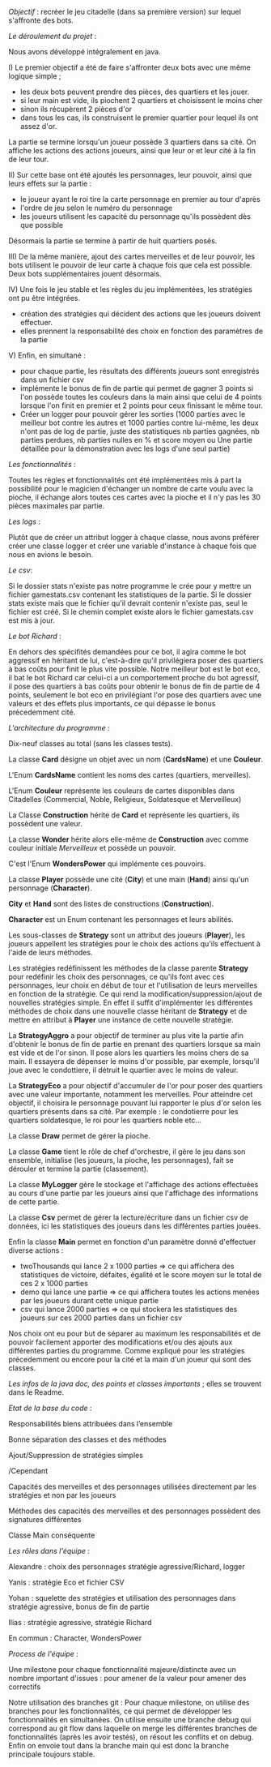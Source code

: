 _Objectif_ : recréer le jeu citadelle (dans sa première version) sur lequel s'affronte des bots.

_Le déroulement du projet_ :

Nous avons développé intégralement en java. 

I) Le premier objectif a été de faire s'affronter deux bots avec une même logique simple ;
- les deux bots peuvent prendre des pièces, des quartiers et les jouer.
- si leur main est vide, ils piochent 2 quartiers et choisissent le moins cher
- sinon ils récupèrent 2 pièces d'or
- dans tous les cas, ils construisent le premier quartier pour lequel ils ont assez d'or.

La partie se termine lorsqu'un joueur possède 3 quartiers dans sa cité.
On affiche les actions des actions joueurs, ainsi que leur or et leur cité à la fin de leur tour.

II) Sur cette base ont été ajoutés les personnages, leur pouvoir, ainsi que leurs effets sur la partie :
- le joueur ayant le roi tire la carte personnage en premier au tour d'après
- l'ordre de jeu selon le numéro du personnage
- les joueurs utilisent les capacité du personnage qu'ils possèdent dès que possible

Désormais la partie se termine à partir de huit quartiers posés.

III) De la même manière, ajout des cartes merveilles et de leur pouvoir, les bots utilisent le pouvoir de leur carte à chaque fois que cela est possible.
Deux bots supplémentaires jouent désormais.

IV) Une fois le jeu stable et les règles du jeu implémentées, les stratégies ont pu être intégrées.
- création des stratégies qui décident des actions que les joueurs doivent effectuer.
- elles prennent la responsabilité des choix en fonction des paramètres de la partie

V) Enfin, en simultané :
- pour chaque partie, les résultats des différents joueurs sont enregistrés dans un fichier csv
- implémente le bonus de fin de partie qui permet de gagner 3 points si l'on possède toutes les couleurs dans la main ainsi que celui de 4 points lorsque l'on finit en premier et 2 points pour ceux finissant le même tour.
- Créer un logger pour pouvoir gérer les sorties (1000 parties avec le meilleur bot contre les autres et 1000 parties contre lui-même, les deux n'ont pas de log de partie, juste des statistiques nb parties gagnées, nb parties perdues, nb parties nulles en % et
  score moyen ou Une partie détaillée pour la démonstration avec les logs d'une seul partie)

_Les fonctionnalités_ :

Toutes les règles et fonctionnalités ont été implémentées mis à part la possibilité pour le magicien d'échanger un nombre de carte voulu avec la pioche, il échange alors toutes ces cartes avec la pioche et il n'y pas les 30 pièces maximales par partie.

_Les logs_ :

Plutôt que de créer un attribut logger à chaque classe, nous avons préférer créer une classe logger et créer une variable d'instance à chaque fois que nous en avions le besoin.

_Le csv_:

Si le dossier stats n'existe pas notre programme le crée pour y mettre un fichier gamestats.csv contenant les statistiques de la partie. Si le dossier stats existe mais que le fichier qu'il devrait contenir n'existe pas, seul le fichier est créé. Si le chemin complet existe alors le fichier gamestats.csv est mis à jour.

_Le bot Richard_ :

En dehors des spécifités demandées pour ce bot, il agira comme le bot aggressif en héritant de lui, c'est-à-dire qu'il privilégiera poser des quartiers à bas coûts pour finit le plus vite possible.
Notre meilleur bot est le bot eco, il bat le bot Richard car celui-ci a un comportement proche du bot agressif, il pose des quartiers à bas coûts pour obtenir le bonus de fin de partie de 4 points, seulement le bot eco en privilégiant l'or pose des quartiers avec une valeurs et des effets plus importants, ce qui dépasse le bonus précedemment cité.

_L'architecture du programme_ :

Dix-neuf classes au total (sans les classes tests).

La classe __Card__ désigne un objet avec un nom (__CardsName__) et une __Couleur__.

L'Enum __CardsName__ contient les noms des cartes (quartiers, merveilles).

L'Enum __Couleur__ représente les couleurs de cartes disponibles dans Citadelles (Commercial, Noble, Religieux, Soldatesque et Merveilleux)

La Classe __Construction__ hérite de __Card__ et représente les quartiers, ils possèdent une valeur.

La classe __Wonder__ hérite alors elle-même de __Construction__ avec comme couleur initiale _Merveilleux_ et possède un pouvoir.

C'est l'Enum __WondersPower__ qui implémente ces pouvoirs.

La classe __Player__ possède une cité (__City__) et une main (__Hand__) ainsi qu'un personnage (__Character__).

__City__ et __Hand__ sont des listes de constructions (__Construction__).

__Character__ est un Enum contenant les personnages et leurs abilités.

Les sous-classes de __Strategy__ sont un attribut des joueurs (__Player__), les joueurs appellent les stratégies pour le choix des actions qu'ils effectuent à l'aide de leurs méthodes.

Les stratégies redéfinissent les méthodes de la classe parente __Strategy__ pour redéfinir les choix des personnages, ce qu'ils font avec ces personnages, leur choix en début de tour et l'utilisation de leurs merveilles en fonction de la stratégie. Ce qui rend la modification/suppression/ajout de nouvelles stratégies simple. En effet il suffit d'implémenter les différentes méthodes de choix dans une nouvelle classe héritant de __Strategy__ et de mettre en attribut à __Player__ une instance de cette nouvelle stratégie.

La __StrategyAggro__ a pour objectif de terminer au plus vite la partie afin d'obtenir le bonus de fin de partie en prenant des quartiers lorsque sa main est vide et de l'or sinon. Il pose alors les quartiers les moins chers de sa main. Il essayera de dépenser le moins d'or possible, par exemple, lorsqu'il joue avec le condottiere, il détruit le quartier avec le moins de valeur.

La __StrategyEco__ a pour objectif d'accumuler de l'or pour poser des quartiers avec une valeur importante, notamment les merveilles. Pour atteindre cet objectif, il choisira le personnage pouvant lui rapporter le plus d'or selon les quartiers présents dans sa cité. Par exemple : le condotierre pour les quartiers soldatesque, le roi pour les quartiers noble etc... 

La classe __Draw__ permet de gérer la pioche.

La classe __Game__ tient le rôle de chef d'orchestre, il gère le jeu dans son ensemble, initialise (les joueurs, la pioche, les personnages), fait se dérouler et termine la partie (classement).

La classe __MyLogger__ gère le stockage et l'affichage des actions effectuées au cours d'une partie par les joueurs ainsi que l'affichage des informations de cette partie.

La classe __Csv__ permet de gérer la lecture/écriture dans un fichier csv de données, ici les statistiques des joueurs dans les différentes parties jouées.

Enfin la classe __Main__ permet en fonction d'un paramètre donné d'effectuer diverse actions :
- twoThousands qui lance 2 x 1000 parties => ce qui affichera des statistiques de victoire, défaites, égalité et le score moyen sur le total de ces 2 x 1000 parties
- demo qui lance une partie => ce qui affichera toutes les actions menées par les joueurs durant cette unique partie
- csv qui lance 2000 parties => ce qui stockera les statistiques des joueurs sur ces 2000 parties dans un fichier csv

Nos choix ont eu pour but de séparer au maximum les responsabilités et de pouvoir facilement apporter des modifications et/ou des ajouts aux différentes parties du programme.
Comme expliqué pour les stratégies précedemment ou encore pour la cité et la main d'un joueur qui sont des classes.

_Les infos de la java doc, des points et classes importants_ ; elles se trouvent dans le Readme.

_Etat de la base du code_ :

Responsabilités biens attribuées dans l’ensemble

Bonne séparation des classes et des méthodes

Ajout/Suppression de stratégies simples

/Cependant

Capacités des merveilles et des personnages utilisées directement par les stratégies et non par les joueurs

Méthodes des capacités des merveilles et des personnages possèdent des signatures différentes

Classe Main conséquente

_Les rôles dans l'équipe_ :

Alexandre : choix des personnages stratégie agressive/Richard, logger

Yanis : stratégie Eco et fichier CSV

Yohan : squelette des stratégies et utilisation des personnages dans stratégie agressive, bonus de fin de partie

Ilias : stratégie agressive, stratégie Richard

En commun : Character, WondersPower

_Process de l'équipe_ :

Une milestone pour chaque fonctionnalité majeure/distincte avec un nombre important d'issues :
pour amener de la valeur
pour amener des correctifs

Notre utilisation des branches git :
Pour chaque milestone, on utilise des branches pour les fonctionnalités, ce qui permet de développer les fonctionnalités en simultanées. 
On utilise ensuite une branche debug qui correspond au git flow dans laquelle on merge les différentes branches de fonctionnalités (après les avoir testés), on résout les conflits et on debug.
Enfin on envoie tout dans la branche main qui est donc la branche principale toujours stable.












